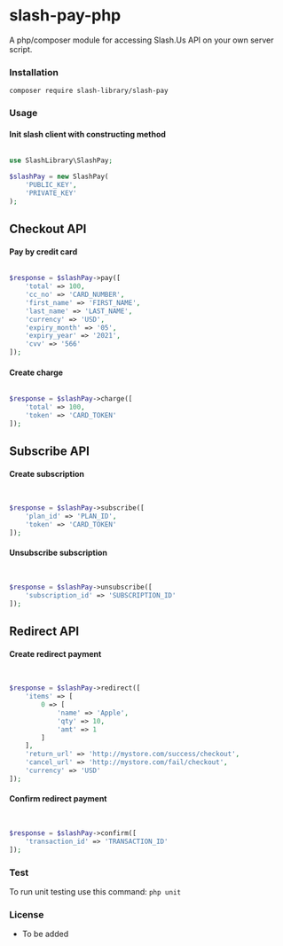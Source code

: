 # slash-pay-php #

A php/composer module for accessing Slash.Us API on your own server script.

### Installation ###

`composer require slash-library/slash-pay`

### Usage ###

#### Init slash client with constructing method ####

```php

use SlashLibrary\SlashPay;

$slashPay = new SlashPay(
	'PUBLIC_KEY', 
	'PRIVATE_KEY'
);

```

## Checkout API ##

#### Pay by credit card ####

```php

$response = $slashPay->pay([
	'total' => 100,	 
    'cc_no' => 'CARD_NUMBER',
    'first_name' => 'FIRST_NAME',
    'last_name' => 'LAST_NAME',
    'currency' => 'USD',
    'expiry_month' => '05',
    'expiry_year' => '2021',
    'cvv' => '566'
]);


```

#### Create charge ####


```php

$response = $slashPay->charge([
	'total' => 100,
	'token' => 'CARD_TOKEN'
]);

```

## Subscribe API ##

#### Create subscription ####


```php


$response = $slashPay->subscribe([
	'plan_id' => 'PLAN_ID',
	'token' => 'CARD_TOKEN'
]);


```

#### Unsubscribe subscription ####


```php


$response = $slashPay->unsubscribe([
	'subscription_id' => 'SUBSCRIPTION_ID'
]);


```

## Redirect API ##

#### Create redirect payment ####


```php


$response = $slashPay->redirect([
	'items' => [
		0 => [
			'name' => 'Apple',
			'qty' => 10,
			'amt' => 1
		]
	],
	'return_url' => 'http://mystore.com/success/checkout',
	'cancel_url' => 'http://mystore.com/fail/checkout',
	'currency' => 'USD'
]);


```

#### Confirm redirect payment ####


```php


$response = $slashPay->confirm([
	'transaction_id' => 'TRANSACTION_ID'
]);


```

### Test ###

To run unit testing use this command: `php unit`

### License ###

* To be added